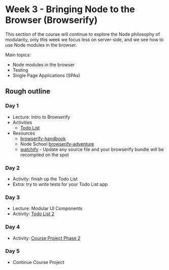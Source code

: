 # Week 3 - Bringing Node to the Browser (Browserify)

This section of the course will continue to explore the Node philosophy of modularity, only this week we focus less on server-side, and we see how to use Node modules in the browser.

Main topics:

* Node modules in the browser
* Testing
* Single Page Applications (SPAs)

## Rough outline

### Day 1

* Lecture: Intro to Browserify
* Activities
  * [Todo List](./todolist.md)
* Resources
  * [browserify-handbook](https://github.com/browserify/browserify-handbook)
  * Node School [browserify-adventure](https://github.com/workshopper/browserify-adventure)
  * [watchify](https://www.npmjs.com/package/watchify) - Update any source file and your browserify bundle will be recompiled on the spot


### Day 2

* Activity: finish up the Todo List
* Extra: try to write tests for your Todo List app


### Day 3

* Lecture: Modular UI Components
* Activity: [Todo List 2](./todolist2.md)

### Day 4

* Activity: [Course Project Phase 2](./chatroom2.md)


### Day 5

* Continue Course Project
